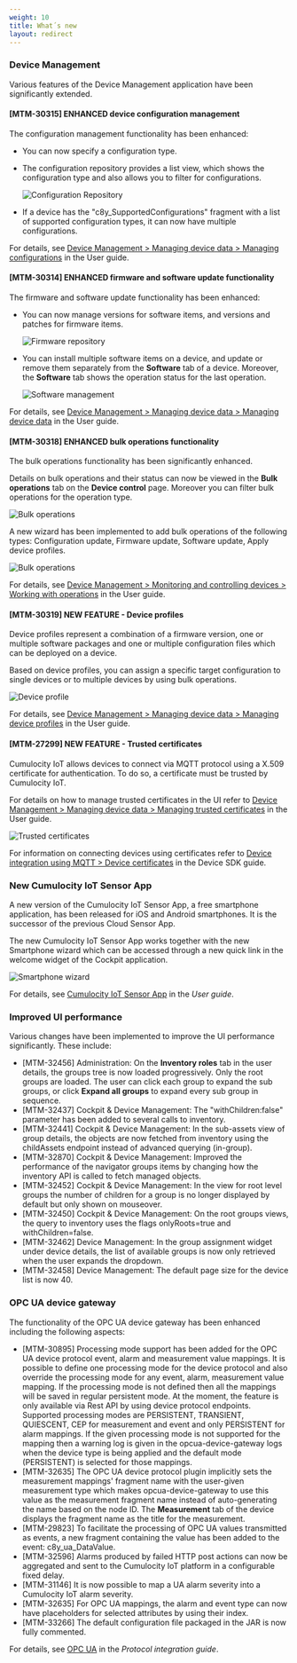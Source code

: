 ```yaml
---
weight: 10
title: What´s new
layout: redirect
---
```


### Device Management

Various features of the Device Management application have been significantly extended.

#### [MTM-30315] ENHANCED device configuration management

The configuration management functionality has been enhanced: 

* You can now specify a configuration type.
 
* The configuration repository provides a list view, which shows the configuration type and also allows you to filter for configurations.

	![Configuration Repository](/images/users-guide/DeviceManagement/devmgmt-management-configrepo.png)
 
* If a device has the "c8y_SupportedConfigurations" fragment with a list of supported configuration types, it can now have multiple configurations.

For details, see [Device Management > Managing device data > Managing configurations](/users-guide/device-management#configuration-repository) in the User guide.


#### [MTM-30314] ENHANCED firmware and software update functionality
	
The firmware and software update functionality has been enhanced: 

* You can now manage versions for software items, and versions and patches for firmware items. 

	![Firmware repository](/images/users-guide/DeviceManagement/devmgmt-firmware-list.png)
 
* You can install multiple software items on a device, and update or remove them separately from the **Software** tab of a device. Moreover, the **Software** tab shows the operation status for the last operation.

	![Software management](/images/users-guide/DeviceManagement/devmgmt-software-tab.png)

For details, see [Device Management > Managing device data > Managing device data](/users-guide/device-management#managing-device-data) in the User guide.

#### [MTM-30318] ENHANCED bulk operations functionality
	
The bulk operations functionality has been significantly enhanced. 

Details on bulk operations and their status can now be viewed in the **Bulk operations** tab on the **Device control** page. Moreover you can filter bulk operations for the operation type.

![Bulk operations](/images/users-guide/DeviceManagement/devmgmt-devicecontrol-bulk-operations-list.png)

A new wizard has been implemented to add bulk operations of the following types: Configuration update, Firmware update, Software update, Apply device profiles.

![Bulk operations](/images/users-guide/DeviceManagement/devmgmt-devicecontrol-bulk-operation-type.png)

For details, see [Device Management > Monitoring and controlling devices > Working with operations](/users-guide/device-management/#operation-monitoring) in the User guide.


#### [MTM-30319] NEW FEATURE - Device profiles
	
Device profiles represent a combination of a firmware version, one or multiple software packages and one or multiple configuration files which can be deployed on a device. 

Based on device profiles, you can assign a specific target configuration to single devices or to multiple devices by using bulk operations.

![Device profile](/images/users-guide/DeviceManagement/devmgmt-device-profile-details.png)

For details, see [Device Management > Managing device data > Managing device profiles](/users-guide/device-management#device-profiles) in the User guide.


#### [MTM-27299] NEW FEATURE - Trusted certificates
	
Cumulocity IoT allows devices to connect via MQTT protocol using a X.509 certificate for authentication. To do so, a certificate must be trusted by Cumulocity IoT. 

For details on how to manage trusted certificates in the UI refer to [Device Management > Managing device data > Managing trusted certificates](/users-guide/device-management#trusted-certificates) in the User guide.

![Trusted certificates](/images/users-guide/DeviceManagement/devmgmt-trusted-certificates-list.png)

For information on connecting devices using certificates refer to [Device integration using MQTT > Device certificates](/device-sdk/mqtt/#device-certificates) in the Device SDK guide.

### New Cumulocity IoT Sensor App

A new version of the Cumulocity IoT Sensor App, a free smartphone application,  has been released for iOS and Android smartphones. It is the successor of the previous Cloud Sensor App.

The new Cumulocity IoT Sensor App works together with the new Smartphone wizard which can be accessed through a new quick link in the welcome widget of the Cockpit application.

![Smartphone wizard](/images/users-guide/csa/csa-connect-smartphone-wizard-step3.png)

For details, see [Cumulocity IoT Sensor App](/users-guide/cumulocity-sensor-app/) in the *User guide*.


### Improved UI performance

Various changes have been implemented to improve the UI performance significantly. These include:

* [MTM-32456] Administration: On the <b>Inventory roles</b> tab in the user details, the groups tree is now loaded progressively. Only the root groups are loaded. The user can click each group to expand the sub groups, or click <b>Expand all groups</b> to expand every sub group in sequence.
* [MTM-32437] Cockpit & Device Management: The "withChildren:false" parameter has been added to several calls to inventory. 
* [MTM-32441] Cockpit & Device Management: In the sub-assets view of group details, the objects are now fetched from inventory using the childAssets endpoint instead of advanced querying (in-group).
* [MTM-32870] Cockpit & Device Management: Improved the performance of the navigator groups items by changing how the inventory API is called to fetch managed objects.
* [MTM-32452] Cockpit & Device Management: In the view for root level groups the number of children for a group is no longer displayed by default but only shown on mouseover.
* [MTM-32450] Cockpit & Device Management: On the root groups views, the query to inventory uses the flags onlyRoots=true and withChildren=false.
* [MTM-32462] Device Management: In the group assignment widget under device details, the list of available groups is now only retrieved when the user expands the dropdown. 
* [MTM-32458] Device Management: The default page size for the device list is now 40. 


### OPC UA device gateway 

The functionality of the OPC UA device gateway has been enhanced including the following aspects:

* [MTM-30895] Processing mode support has been added for the OPC UA device protocol event, alarm and measurement value mappings. It is possible to define one processing mode for the device protocol and also override the processing mode for any event, alarm, measurement value mapping. If the processing mode is not defined then all the mappings will be saved in regular persistent mode. At the moment, the feature is only available via Rest API by using device protocol endpoints. Supported processing modes are PERSISTENT, TRANSIENT, QUIESCENT, CEP for measurement and event and only PERSISTENT for alarm mappings. If the given processing mode is not supported for the mapping then a warning log is given in the opcua-device-gateway logs when the device type is being applied and the default mode (PERSISTENT) is selected for those mappings. 
* [MTM-32635] The OPC UA device protocol plugin implicitly sets the measurement mappings' fragment name with the user-given measurement type which makes opcua-device-gateway to use this value as the measurement fragment name instead of auto-generating the name based on the node ID. The <b>Measurement</b> tab of the device displays the fragment name as the title for the measurement. 
* [MTM-29823] To facilitate the processing of OPC UA values transmitted as events, a new fragment containing the value has been added to the event: c8y&#95;ua&#95;DataValue.
* [MTM-32596] Alarms produced by failed HTTP post actions can now be aggregated and sent to the Cumulocity IoT platform in a configurable fixed delay.
* [MTM-31146] It is now possible to map a UA alarm severity into a Cumulocity IoT alarm severity. 
* [MTM-32635] For OPC UA mappings, the alarm and event type can now have placeholders for selected attributes by using their index. 
* [MTM-33266] The default configuration file packaged in the JAR is now fully commented.

For details, see [OPC UA](/protocol-integration/opcua) in the *Protocol integration guide*.




 
